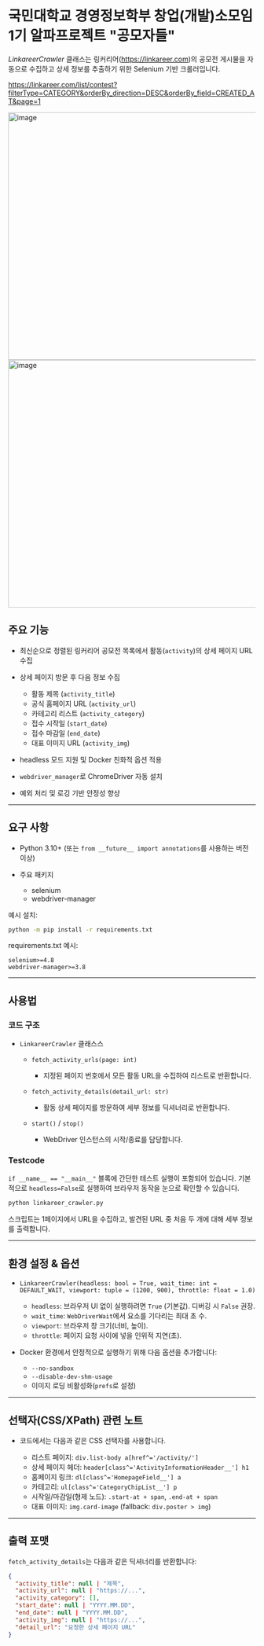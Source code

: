 # 국민대학교 경영정보학부 창업(개발)소모임 1기 알파프로젝트 "공모자들"



*LinkareerCrawler* 클래스는 링커리어(https://linkareer.com)의 공모전 게시물을 자동으로 수집하고 상세 정보를 추출하기 위한 Selenium 기반 크롤러입니다.

https://linkareer.com/list/contest?filterType=CATEGORY&orderBy_direction=DESC&orderBy_field=CREATED_AT&page=1

<img width="960" height="504" alt="image" src="https://github.com/user-attachments/assets/d6014a00-f014-477d-89ac-29f84662c8e1" />


<img width="960" height="504" alt="image" src="https://github.com/user-attachments/assets/ec2c512b-5d9c-4f27-8567-f61170f45025" />



## 주요 기능

* 최신순으로 정렬된 링커리어 공모전 목록에서 활동(`activity`)의 상세 페이지 URL 수집
* 상세 페이지 방문 후 다음 정보 수집

  * 활동 제목 (`activity_title`)
  * 공식 홈페이지 URL (`activity_url`)
  * 카테고리 리스트 (`activity_category`)
  * 접수 시작일 (`start_date`)
  * 접수 마감일 (`end_date`)
  * 대표 이미지 URL (`activity_img`)
    
* headless 모드 지원 및 Docker 친화적 옵션 적용
* `webdriver_manager`로 ChromeDriver 자동 설치
* 예외 처리 및 로깅 기반 안정성 향상

---

## 요구 사항

* Python 3.10+ (또는 `from __future__ import annotations`를 사용하는 버전 이상)
* 주요 패키지

  * selenium
  * webdriver-manager

예시 설치:

```bash
python -m pip install -r requirements.txt
```

requirements.txt 예시:

```
selenium>=4.8
webdriver-manager>=3.8
```

---

## 사용법

### 코드 구조

* `LinkareerCrawler` 클래스스

  * `fetch_activity_urls(page: int)`

    * 지정된 페이지 번호에서 모든 활동 URL을 수집하여 리스트로 반환합니다.
  * `fetch_activity_details(detail_url: str)`

    * 활동 상세 페이지를 방문하여 세부 정보를 딕셔너리로 반환합니다.
  * `start()` / `stop()`

    * WebDriver 인스턴스의 시작/종료를 담당합니다.

### Testcode

`if __name__ == "__main__"` 블록에 간단한 테스트 실행이 포함되어 있습니다. 기본적으로 `headless=False`로 실행하여 브라우저 동작을 눈으로 확인할 수 있습니다.

```bash
python linkareer_crawler.py
```

스크립트는 1페이지에서 URL을 수집하고, 발견된 URL 중 처음 두 개에 대해 세부 정보를 출력합니다.

---

## 환경 설정 & 옵션

* `LinkareerCrawler(headless: bool = True, wait_time: int = DEFAULT_WAIT, viewport: tuple = (1200, 900), throttle: float = 1.0)`

  * `headless`: 브라우저 UI 없이 실행하려면 `True` (기본값). 디버깅 시 `False` 권장.
  * `wait_time`: `WebDriverWait`에서 요소를 기다리는 최대 초 수.
  * `viewport`: 브라우저 창 크기(너비, 높이).
  * `throttle`: 페이지 요청 사이에 넣을 인위적 지연(초).

* Docker 환경에서 안정적으로 실행하기 위해 다음 옵션을 추가합니다:

  * `--no-sandbox`
  * `--disable-dev-shm-usage`
  * 이미지 로딩 비활성화(`prefs`로 설정)

---

## 선택자(CSS/XPath) 관련 노트

* 코드에서는 다음과 같은 CSS 선택자를 사용합니다.

  * 리스트 페이지: `div.list-body a[href^='/activity/']`
  * 상세 페이지 헤더: `header[class^='ActivityInformationHeader__'] h1`
  * 홈페이지 링크: `dl[class^='HomepageField__'] a`
  * 카테고리: `ul[class^='CategoryChipList__'] p`
  * 시작일/마감일(형제 노드): `.start-at + span`, `.end-at + span`
  * 대표 이미지: `img.card-image` (fallback: `div.poster > img`)


---

## 출력 포맷

`fetch_activity_details`는 다음과 같은 딕셔너리를 반환합니다:

```json
{
  "activity_title": null | "제목",
  "activity_url": null | "https://...",
  "activity_category": [],
  "start_date": null | "YYYY.MM.DD",
  "end_date": null | "YYYY.MM.DD",
  "activity_img": null | "https://...",
  "detail_url": "요청한 상세 페이지 URL"
}
```

